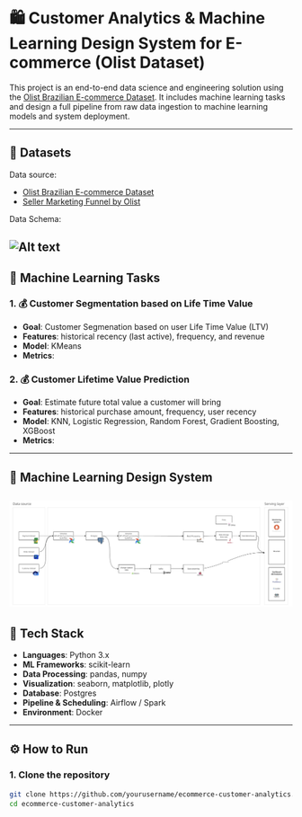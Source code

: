 # 🛍️ Customer Analytics & Machine Learning Design System for E-commerce (Olist Dataset)

This project is an end-to-end data science and engineering solution using the [Olist Brazilian E-commerce Dataset](https://www.kaggle.com/datasets/olistbr/brazilian-ecommerce). It includes machine learning tasks and design a full pipeline from raw data ingestion to machine learning models and system deployment.

---

## 📂 Datasets 

Data source:
- [Olist Brazilian E-commerce Dataset](https://www.kaggle.com/datasets/olistbr/brazilian-ecommerce)
- [Seller Marketing Funnel by Olist](https://www.kaggle.com/datasets/olistbr/marketing-funnel-olist)


Data Schema:

![Alt text](/image/data_schema.png.png)
---

## 🧪 Machine Learning Tasks

### 1. 💰 Customer Segmentation based on Life Time Value 
- **Goal**: Customer Segmenation based on user Life Time Value (LTV)
- **Features**: historical recency (last active), frequency, and revenue
- **Model**: KMeans
- **Metrics**: 

### 2. 💰 Customer Lifetime Value Prediction
- **Goal**: Estimate future total value a customer will bring
- **Features**: historical purchase amount, frequency, user recency
- **Model**: KNN, Logistic Regression, Random Forest, Gradient Boosting, XGBoost
- **Metrics**: 

---
## 🧱 Machine Learning Design System

![Alt text](/image/architecture_overview.png)
---
## 🔧 Tech Stack

- **Languages**: Python 3.x
- **ML Frameworks**: scikit-learn
- **Data Processing**: pandas, numpy
- **Visualization**: seaborn, matplotlib, plotly
- **Database**: Postgres
- **Pipeline & Scheduling**: Airflow / Spark
- **Environment**: Docker

---

## ⚙️ How to Run

### 1. Clone the repository
```bash
git clone https://github.com/yourusername/ecommerce-customer-analytics.git
cd ecommerce-customer-analytics






